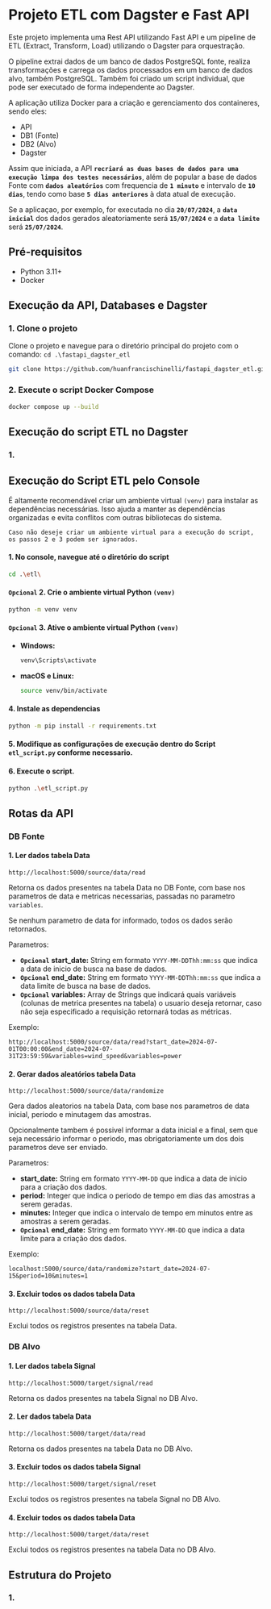 # Projeto ETL com Dagster e Fast API

Este projeto implementa uma Rest API utilizando Fast API e um pipeline de ETL (Extract, Transform, Load) utilizando o Dagster para orquestração.

O pipeline extrai dados de um banco de dados PostgreSQL fonte, realiza transformações e carrega os dados processados em um banco de dados alvo, também PostgreSQL.
Também foi criado um script individual, que pode ser executado de forma independente ao Dagster.

A aplicação utiliza Docker para a criação e gerenciamento dos containeres, sendo eles:
  - API
  - DB1 (Fonte)
  - DB2 (Alvo)
  - Dagster

Assim que iniciada, a API **`recriará as duas bases de dados para uma execução limpa dos testes necessários`**, além de popular a base de dados Fonte com **`dados aleatórios`** com frequencia de **`1 minuto`** e intervalo de **`10 dias`**, tendo como base **`5 dias anteriores`** à data atual de execução.

Se a aplicaçao, por exemplo, for executada no dia **`20/07/2024`**, a **`data inicial`** dos dados gerados aleatoriamente será **`15/07/2024`** e a **`data limite`** será **`25/07/2024`**.

## Pré-requisitos

- Python 3.11+
- Docker

## Execução da API, Databases e Dagster

### **1.** Clone o projeto

Clone o projeto e navegue para o diretório principal do projeto com o comando: `cd .\fastapi_dagster_etl`

```bash
git clone https://github.com/huanfrancischinelli/fastapi_dagster_etl.git
```

### **2.** Execute o script Docker Compose

```bash
docker compose up --build
```


## Execução do script ETL no Dagster

### 1. 


## Execução do Script ETL pelo Console

É altamente recomendável criar um ambiente virtual `(venv)` para instalar as dependências necessárias. Isso ajuda a manter as dependências organizadas e evita conflitos com outras bibliotecas do sistema.

`Caso não deseje criar um ambiente virtual para a execução do script, os passos 2 e 3 podem ser ignorados.`

#### 1. No console, navegue até o diretório do script

```bash
cd .\etl\
```

#### **`Opcional`** 2. Crie o ambiente virtual Python `(venv)`

```bash
python -m venv venv
```

#### **`Opcional`** 3. Ative o ambiente virtual Python `(venv)`

- **Windows:**

    ```bash
    venv\Scripts\activate
    ```

- **macOS e Linux:**

    ```bash
    source venv/bin/activate
    ```

#### 4. Instale as dependencias

```bash
python -m pip install -r requirements.txt
```

#### 5. Modifique as configurações de execução dentro do Script **`etl_script.py`** conforme necessario.

#### 6. Execute o script.

```bash
python .\etl_script.py
```


## Rotas da API

### DB Fonte
#### 1. Ler dados tabela Data

```
http://localhost:5000/source/data/read
```
Retorna os dados presentes na tabela Data no DB Fonte, com base nos parametros de data e metricas necessarias, passadas no parametro `variables`.

Se nenhum parametro de data for informado, todos os dados serão retornados.

Parametros:
  - **`Opcional`** **start_date:** String em formato `YYYY-MM-DDThh:mm:ss` que indica a data de inicio de busca na base de dados.
  - **`Opcional`** **end_date:** String em formato `YYYY-MM-DDThh:mm:ss` que indica a data limite de busca na base de dados.
  - **`Opcional`** **variables:** Array de Strings que indicará quais variáveis (colunas de metrica presentes na tabela) o usuario deseja retornar, caso não seja especificado a requisição retornará todas as métricas.

Exemplo:
```
http://localhost:5000/source/data/read?start_date=2024-07-01T00:00:00&end_date=2024-07-31T23:59:59&variables=wind_speed&variables=power
```

#### 2. Gerar dados aleatórios tabela Data

```
http://localhost:5000/source/data/randomize
```
Gera dados aleatorios na tabela Data, com base nos parametros de data inicial, periodo e minutagem das amostras. 

Opcionalmente tambem é possivel informar a data inicial e a final, sem que seja necessário informar o periodo, mas obrigatoriamente um dos dois parametros deve ser enviado.

Parametros:
  - **start_date:** String em formato `YYYY-MM-DD` que indica a data de inicio para a criação dos dados.
  - **period:** Integer que indica o periodo de tempo em dias das amostras a serem geradas.
  - **minutes:** Integer que indica o intervalo de tempo em minutos entre as amostras a serem geradas.
  - **`Opcional`** **end_date:** String em formato `YYYY-MM-DD` que indica a data limite para a criação dos dados.

Exemplo:
```
localhost:5000/source/data/randomize?start_date=2024-07-15&period=10&minutes=1
```

#### 3. Excluir todos os dados tabela Data

```
http://localhost:5000/source/data/reset
```
Exclui todos os registros presentes na tabela Data. 


### DB Alvo
#### 1. Ler dados tabela Signal

```
http://localhost:5000/target/signal/read
```
Retorna os dados presentes na tabela Signal no DB Alvo.

#### 2. Ler dados tabela Data

```
http://localhost:5000/target/data/read
```
Retorna os dados presentes na tabela Data no DB Alvo.

#### 3. Excluir todos os dados tabela Signal

```
http://localhost:5000/target/signal/reset
```
Exclui todos os registros presentes na tabela Signal no DB Alvo.

#### 4. Excluir todos os dados tabela Data

```
http://localhost:5000/target/data/reset
```
Exclui todos os registros presentes na tabela Data no DB Alvo.


## Estrutura do Projeto

### 1. 

